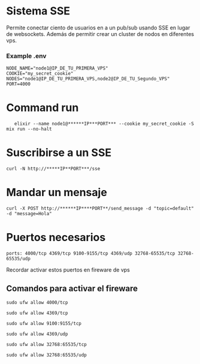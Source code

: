 # Sistema SSE
Permite conectar ciento de usuarios en a un pub/sub usando SSE en lugar de websockets. Además de permitir crear un cluster de nodos en diferentes vps. 


### Example .env

```
NODE_NAME="node1@IP_DE_TU_PRIMERA_VPS"
COOKIE="my_secret_cookie"
NODES="node1@IP_DE_TU_PRIMERA_VPS,node2@IP_DE_TU_Segundo_VPS"
PORT=4000
```


  # Command run
`   elixir --name node1@******IP***PORT*** --cookie my_secret_cookie -S mix run --no-halt`


# Suscribirse a un SSE
`curl -N http://*****IP**PORT***/sse`
# Mandar un mensaje
`curl -X POST http://******IP****PORT**/send_message -d "topic=default" -d "message=Hola"`

# Puertos necesarios
```ports: 4000/tcp 4369/tcp 9100-9155/tcp 4369/udp 32768-65535/tcp 32768-65535/udp```

Recordar activar estos puertos en fireware de vps

## Comandos para activar el fireware


``sudo ufw allow 4000/tcp`` 

``sudo ufw allow 4369/tcp``

``sudo ufw allow 9100:9155/tcp``

``sudo ufw allow 4369/udp``

``sudo ufw allow 32768:65535/tcp``

``sudo ufw allow 32768:65535/udp``